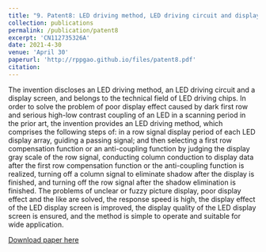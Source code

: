 ```yaml
---
title: "9. Patent8: LED driving method, LED driving circuit and display screen"
collection: publications
permalink: /publication/patent8
excerpt: 'CN112735326A'
date: 2021-4-30
venue: 'April 30'
paperurl: 'http://rppgao.github.io/files/patent8.pdf'
citation: 
---
```

The invention discloses an LED driving method, an LED driving circuit and a display screen, and belongs to the technical field of LED driving chips. In order to solve the problem of poor display effect caused by dark first row and serious high-low contrast coupling of an LED in a scanning period in the prior art, the invention provides an LED driving method, which comprises the following steps of: in a row signal display period of each LED display array, guiding a passing signal; and then selecting a first row compensation function or an anti-coupling function by judging the display gray scale of the row signal, conducting column conduction to display data after the first row compensation function or the anti-coupling function is realized, turning off a column signal to eliminate shadow after the display is finished, and turning off the row signal after the shadow elimination is finished. The problems of unclear or fuzzy picture display, poor display effect and the like are solved, the response speed is high, the display effect of the LED display screen is improved, the display quality of the LED display screen is ensured, and the method is simple to operate and suitable for wide application.

[Download paper here](http://rppgao.github.io/files/patent8.pdf)
